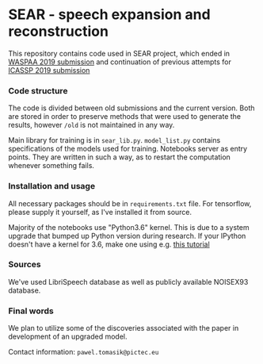 # SEAR - speech expansion and reconstruction

This repository contains code used in SEAR project, which ended in [WASPAA 2019 submission](https://github.com/PICTEC/SEAR/blob/master/docs/bin/WASPAA-final.pdf)
and continuation of previous attempts for [ICASSP 2019 submission](https://www.cmsworkshops.com/ICASSP2019/Papers/Uploads/Proposals/PaperNum/4956/20181030064602_672782_4956.pdf)

### Code structure

The code is divided between old submissions and the current version. Both are stored in order to preserve methods 
that were used to generate the results, however `/old` is not maintained in any way.

Main library for training is in `sear_lib.py`. `model_list.py` contains specifications of the models used for training.
Notebooks server as entry points. They are written in such a way, as to restart the computation whenever something fails.

### Installation and usage

All necessary packages should be in `requirements.txt` file. For tensorflow, please supply it yourself, as I've installed it from source.

Majority of the notebooks use "Python3.6" kernel. This is due to a system upgrade that bumped up Python version during research. If your IPython doesn't have a kernel for 3.6, make one using e.g. [this tutorial](https://stackoverflow.com/questions/28831854/how-do-i-add-python3-kernel-to-jupyter-ipython)

### Sources

We've used LibriSpeech database as well as publicly available NOISEX93 database.

### Final words

We plan to utilize some of the discoveries associated with the paper in development of an upgraded model. 

Contact information: `pawel.tomasik@pictec.eu`
